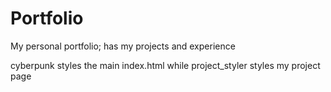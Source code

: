 # Portfolio
My personal portfolio; has my projects and experience

cyberpunk styles the main index.html while project_styler styles my project page